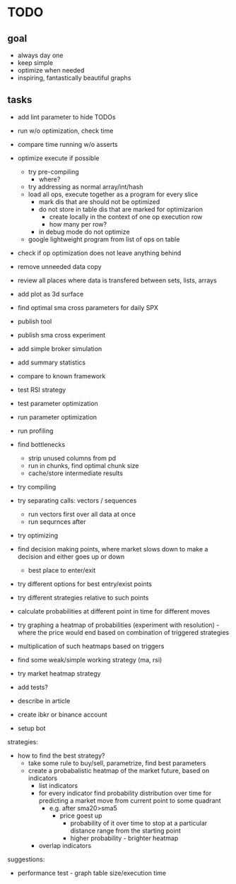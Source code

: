 # TODO

## goal

- always day one
- keep simple
- optimize when needed
- inspiring, fantastically beautiful graphs

## tasks

- add lint parameter to hide TODOs

- run w/o optimization, check time
- compare time running w/o asserts

- optimize execute if possible
  - try pre-compiling
    - where?
  - try addressing as normal array/int/hash
  - load all ops, execute together as a program for every slice
    - mark dis that are should not be optimized
    - do not store in table dis that are marked for optimizarion
      - create locally in the context of one op execution row
      - how many per row?
    - in debug mode do not optimize
  - google lightweight program from list of ops on table
- check if op optimization does not leave anything behind

- remove unneeded data copy
- review all places where data is transfered between sets, lists, arrays

- add plot as 3d surface
- find optimal sma cross parameters for daily SPX

- publish tool
- publish sma cross experiment

- add simple broker simulation
- add summary statistics
- compare to known framework

- test RSI strategy
- test parameter optimization
- run parameter optimization

- run profiling
- find bottlenecks
  - strip unused columns from pd
  - run in chunks, find optimal chunk size
  - cache/store intermediate results
- try compiling
- try separating calls: vectors / sequences
  - run vectors first over all data at once
  - run sequrnces after
- try optimizing

- find decision making points, where market slows down to make a decision
  and either goes up or down
  - best place to enter/exit
- try different options for best entry/exist points
- try different strategies relative to such points

- calculate probabilities at different point in time for different moves
- try graphing a heatmap of probabilities (experiment with resolution) -
  where the price would end based on combination of triggered strategies
- multiplication of such heatmaps based on triggers

- find some weak/simple working strategy (ma, rsi)

- try market heatmap strategy

- add tests?

- describe in article
- create ibkr or binance account
- setup bot

strategies:

- how to find the best strategy?
  - take some rule to buy/sell, parametrize, find best parameters
  - create a probabalistic heatmap of the market future, based on indicators
    - list indicators
    - for every indicator find probability distribution over time for
      predicting a market move from current point to some quadrant
      - e.g. after sma20>sma5
        - price goest up
          - probability of it over time to stop at a particular distance range
            from the starting point
          - higher probability - brighter heatmap
    - overlap indicators

suggestions:

- performance test - graph table size/execution time
